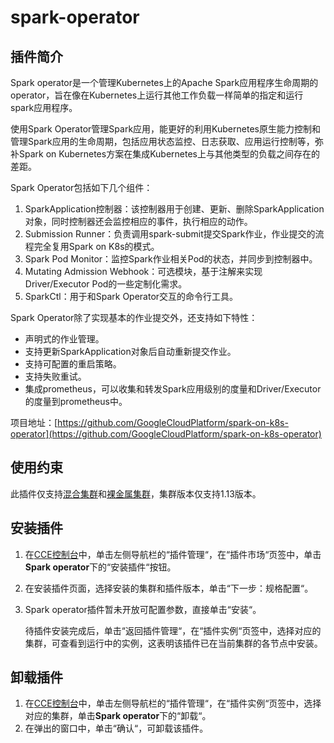 # spark-operator<a name="cce_01_0155"></a>

## 插件简介<a name="section1880716117376"></a>

Spark operator是一个管理Kubernetes上的Apache Spark应用程序生命周期的operator，旨在像在Kubernetes上运行其他工作负载一样简单的指定和运行spark应用程序。

使用Spark Operator管理Spark应用，能更好的利用Kubernetes原生能力控制和管理Spark应用的生命周期，包括应用状态监控、日志获取、应用运行控制等，弥补Spark on Kubernetes方案在集成Kubernetes上与其他类型的负载之间存在的差距。

Spark Operator包括如下几个组件：

1.  SparkApplication控制器：该控制器用于创建、更新、删除SparkApplication对象，同时控制器还会监控相应的事件，执行相应的动作。
2.  Submission Runner：负责调用spark-submit提交Spark作业，作业提交的流程完全复用Spark on K8s的模式。
3.  Spark Pod Monitor：监控Spark作业相关Pod的状态，并同步到控制器中。
4.  Mutating Admission Webhook：可选模块，基于注解来实现Driver/Executor Pod的一些定制化需求。
5.  SparkCtl：用于和Spark Operator交互的命令行工具。

Spark Operator除了实现基本的作业提交外，还支持如下特性：

-   声明式的作业管理。
-   支持更新SparkApplication对象后自动重新提交作业。
-   支持可配置的重启策略。
-   支持失败重试。
-   集成prometheus，可以收集和转发Spark应用级别的度量和Driver/Executor的度量到prometheus中。

项目地址：[https://github.com/GoogleCloudPlatform/spark-on-k8s-operator](https://github.com/GoogleCloudPlatform/spark-on-k8s-operator)

## 使用约束<a name="section11172124718374"></a>

此插件仅支持[混合集群](购买混合集群.md)和[裸金属集群](购买裸金属集群.md)，集群版本仅支持1.13版本。

## 安装插件<a name="section564214328158"></a>

1.  在[CCE控制台](https://console.huaweicloud.com/cce2.0/?utm_source=helpcenter)中，单击左侧导航栏的“插件管理“，在“插件市场“页签中，单击**Spark operator**下的“安装插件“按钮。
2.  在安装插件页面，选择安装的集群和插件版本，单击“下一步：规格配置“。
3.  Spark operator插件暂未开放可配置参数，直接单击“安装“。

    待插件安装完成后，单击“返回插件管理“，在“插件实例“页签中，选择对应的集群，可查看到运行中的实例，这表明该插件已在当前集群的各节点中安装。


## 卸载插件<a name="section1395073191112"></a>

1.  在[CCE控制台](https://console.huaweicloud.com/cce2.0/?utm_source=helpcenter)中，单击左侧导航栏的“插件管理“，在“插件实例“页签中，选择对应的集群，单击**Spark operator**下的“卸载“。
2.  在弹出的窗口中，单击“确认“，可卸载该插件。

